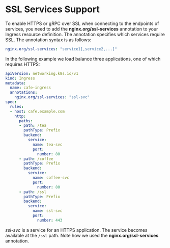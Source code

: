 # SSL Services Support

To enable HTTPS or gRPC over SSL when connecting to the endpoints of services, you need to add the
**nginx.org/ssl-services** annotation to your Ingress resource definition. The annotation specifies which services
require SSL. The annotation syntax is as follows:

```yaml
nginx.org/ssl-services: "service1[,service2,...]"
```

In the following example we load balance three applications, one of which requires HTTPS:

```yaml
apiVersion: networking.k8s.io/v1
kind: Ingress
metadata:
  name: cafe-ingress
  annotations:
    nginx.org/ssl-services: "ssl-svc"
spec:
  rules:
  - host: cafe.example.com
    http:
      paths:
      - path: /tea
        pathType: Prefix
        backend:
          service:
            name: tea-svc
            port:
              number: 80
      - path: /coffee
        pathType: Prefix
        backend:
          service:
            name: coffee-svc
            port:
              number: 80
      - path: /ssl
        pathType: Prefix
        backend:
          service:
            name: ssl-svc
            port:
              number: 443
```

*ssl-svc* is a service for an HTTPS application. The service becomes available at the `/ssl` path. Note how we used the
**nginx.org/ssl-services** annotation.
